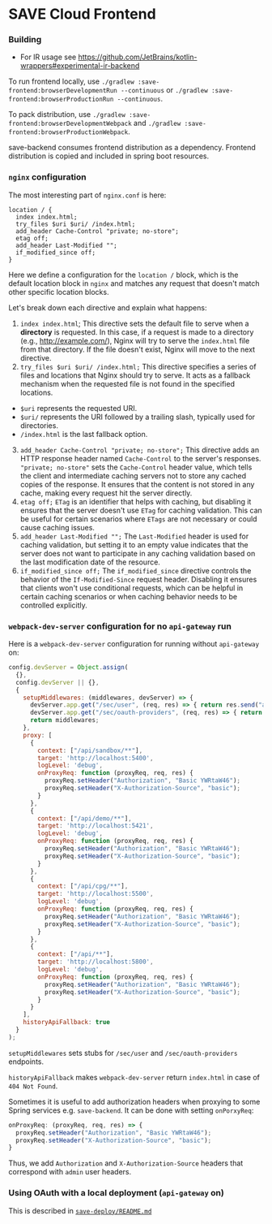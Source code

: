 # SAVE Cloud Frontend

### Building
* For IR usage see https://github.com/JetBrains/kotlin-wrappers#experimental-ir-backend

To run frontend locally, use `./gradlew :save-frontend:browserDevelopmentRun --continuous` or `./gradlew :save-frontend:browserProductionRun --continuous`.

To pack distribution, use `./gradlew :save-frontend:browserDevelopmentWebpack` and `./gradlew :save-frontend:browserProductionWebpack`.

save-backend consumes frontend distribution as a dependency. Frontend distribution is copied and included in spring boot resources.

### `nginx` configuration
The most interesting part of `nginx.conf` is here:
```nginx configuration
location / {
  index index.html;
  try_files $uri $uri/ /index.html;
  add_header Cache-Control "private; no-store";
  etag off;
  add_header Last-Modified "";
  if_modified_since off;
}
```

Here we define a configuration for the `location /` block, which is the default location block in `nginx` and matches any
request that doesn't match other specific location blocks.

Let's break down each directive and explain what happens:

1. `index index.html`;
   This directive sets the default file to serve when a **directory** is requested.
   In this case, if a request is made to a directory (e.g., http://example.com/), Nginx will try to serve the `index.html`
   file from that directory. If the file doesn't exist, Nginx will move to the next directive.
2. `try_files $uri $uri/ /index.html;`
   This directive specifies a series of files and locations that Nginx should try to serve.
   It acts as a fallback mechanism when the requested file is not found in the specified locations.
- `$uri` represents the requested URI.
- `$uri/` represents the URI followed by a trailing slash, typically used for directories.
- `/index.html` is the last fallback option.
3. `add_header Cache-Control "private; no-store";`
   This directive adds an HTTP response header named `Cache-Control` to the server's responses.
   `"private; no-store"` sets the `Cache-Control` header value, which tells the client and intermediate caching servers not to store any cached copies of the response.
   It ensures that the content is not stored in any cache, making every request hit the server directly.
4. `etag off;`
   `ETag` is an identifier that helps with caching, but disabling it ensures that the server doesn't use `ETag` for caching validation.
   This can be useful for certain scenarios where `ETags` are not necessary or could cause caching issues.
5. `add_header Last-Modified "";`
   The `Last-Modified` header is used for caching validation, but setting it to an empty value indicates that the server does not want to participate in any caching validation based on the last modification date of the resource.
6. `if_modified_since off;`
   The `if_modified_since` directive controls the behavior of the `If-Modified-Since` request header.
   Disabling it ensures that clients won't use conditional requests, which can be helpful in certain caching scenarios or when caching behavior needs to be controlled explicitly.

### `webpack-dev-server` configuration for no `api-gateway` run
Here is a `webpack-dev-server` configuration for running without `api-gateway` on:
```javascript
config.devServer = Object.assign(
  {},
  config.devServer || {},
  {
    setupMiddlewares: (middlewares, devServer) => {
      devServer.app.get("/sec/user", (req, res) => { return res.send("admin"); });
      devServer.app.get("/sec/oauth-providers", (req, res) => { return res.send([]); });
      return middlewares;
    },
    proxy: [
      {
        context: ["/api/sandbox/**"],
        target: 'http://localhost:5400',
        logLevel: 'debug',
        onProxyReq: function (proxyReq, req, res) {
          proxyReq.setHeader("Authorization", "Basic YWRtaW46");
          proxyReq.setHeader("X-Authorization-Source", "basic");
        }
      },
      {
        context: ["/api/demo/**"],
        target: 'http://localhost:5421',
        logLevel: 'debug',
        onProxyReq: function (proxyReq, req, res) {
          proxyReq.setHeader("Authorization", "Basic YWRtaW46");
          proxyReq.setHeader("X-Authorization-Source", "basic");
        }
      },
      {
        context: ["/api/cpg/**"],
        target: 'http://localhost:5500',
        logLevel: 'debug',
        onProxyReq: function (proxyReq, req, res) {
          proxyReq.setHeader("Authorization", "Basic YWRtaW46");
          proxyReq.setHeader("X-Authorization-Source", "basic");
        }
      },
      {
        context: ["/api/**"],
        target: 'http://localhost:5800',
        logLevel: 'debug',
        onProxyReq: function (proxyReq, req, res) {
          proxyReq.setHeader("Authorization", "Basic YWRtaW46");
          proxyReq.setHeader("X-Authorization-Source", "basic");
        }
      }
    ],
    historyApiFallback: true
  }
);
```

`setupMiddlewares` sets stubs for `/sec/user` and `/sec/oauth-providers` endpoints.

`historyApiFallback` makes `webpack-dev-server` return `index.html` in case of `404 Not Found`.

Sometimes it is useful to add authorization headers when proxying to some Spring services e.g. `save-backend`.
It can be done with setting `onPorxyReq`:
```javascript
onProxyReq: (proxyReq, req, res) => {
  proxyReq.setHeader("Authorization", "Basic YWRtaW46");
  proxyReq.setHeader("X-Authorization-Source", "basic");
}
```
Thus, we add `Authorization` and `X-Authorization-Source` headers that correspond with `admin` user headers.

### Using OAuth with a local deployment (`api-gateway` on)
This is described in [`save-deploy/README.md`](../save-deploy/README.md)
